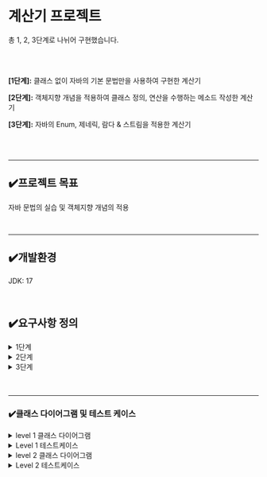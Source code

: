 <h1>계산기 프로젝트</h1>

 <p>총 1, 2, 3단계로 나뉘어 구현했습니다.</p>
 <br>
<br>
 <p><b>[1단계]:</b> 클래스 없이 자바의 기본 문법만을 사용하여 구현한 계산기</p>
 <p><b>[2단계]:</b> 객체지향 개념을 적용하여 클래스 정의, 연산을 수행하는 메소드 작성한 계산기</p>
 <p><b>[3단계]:</b> 자바의 Enum, 제네릭, 람다 & 스트림을 적용한 계산기</p>
<br>

<br>
<hr>
<h2>✔️프로젝트 목표</h2>
<p>자바 문법의 실습 및 객체지향 개념의 적용</p>
 <br>
<hr>
<h2>✔️개발환경</h2>
<p>JDK: 17</p>
<br>
<h2>✔️요구사항 정의</h2>
<details>
<summary>1단계</summary>
 <p><b>1. 양의 정수(0 포함) 입력받기</b></p>
 <p> - Scanner를 사용하여 양의 정수 2개(0포함)를 전달 받을 수 있습니다.</p>
 <p> - 양의 정수는 각각 하나씩 전달 받습니다.</p>
 <p> - 양의 정수는 적당한 타입으로 선언한 변수에 저장합니다.</p>
<br>
 <p><b>2. 사칙연산 기호(+, -, *, /)를 입력받기</b></p>
 <p> - Scanner를 사용하여 사칙연산 기호를 전달 받을 수 있습니다.</p>
 <p> - 사칙연산 기호를 적당한 타입으로 선언한 변수에 저장합니다.(chatAt(0))</p>
 <br>
  <p><b>3. 위에서 입력받은 양의 정수 2개와 사칙연산 기호를 사용하여 연산을 진행한 후 결과값을 출력하기</b></p>
 <p>키워드: if, switch</p>
 <p> - 사칙연산 기호에 맞는 연산자를 사용하여 연산을 진행합니다.</p>
 <p> - 입력받은 연산 기호를 구분하기 위해 제어문을 사용합니다.</p>
 <p> - 연산 오류가 발생할 경우 해당 오류에 대한 내용을 정제하여 출력합니다.</p>
 <p>ex)  "나눗셈 연산에서 분모(두번째 정수)에 0이 입력될 수 없습니다.</p>
 <br>
  <br>
  <p><b>4. 반복문을 사용하되, 반복의 종료를 알려주는 "exit"문자열을 입력하기 전까지 무한으로 계산을 진행할 수 있도록 소스코드 수정하기</b></p>
 <p>키워드: 무한으로 반복, 수정하기(처음부터 무한 반복하는 것이 아니라, 위 스텝별로 진행하며 수정)</p>
 <p>반복문을 사용합니다.(예를 들어, for,while...)</p>
 <br>

 </details>

 
 <details>
<summary>2단계</summary>
 <p><b>1. 사칙연산을 수행 후, 결과값 반환 메서드 구현&연산 결과를 저장하는 컬렉션 타입 필드를 가진 Calculator클래스 생성</b></p>
 <p>  - 사칙연산 수행한 후, 결과값을 반환하는 메서드 구현</p>
 <p>  - 연산 결과를 저장하는 컬렉션 타입 필드를 가진 Calculator 클래스를 생성</p>
 <p>  - 양의 정수 2개(0 포함)와 연산 기호를 매개변수로 받아 사칙연산 기능을 수행한 후 결과값을 반환하는 메서드와 연산 결과를 저장하는 컬렉션 타입 필드를 가진 Calculator 클래스 생성합니다.</p>
<br>
 <p><b>2. 1단계에서 구현한 App클래스의 main메서드에 Calculator 클래스가 활용될 수 있도록 수정</b></p>
 <p>  - 연산 수행 역할은 Calculator가 담당</p>
 <p>  - 연산 결과는 Calculator 클래스의 연산 결과를 저장하는 필드에 저장</p>
 <p>  - 소스코드 수정 후에도 수정 전의 기능들이 반드시 똑같이 동작해야합니다.</p>
 <br>
  <p><b>3. App클래스의 main메서드에서 Calculator 클래스의 연산 결과를 저장하고 있는 컬렉션 필드에 직접 접근하지 못하도록 수정(캡슐화)</b></p>
 <p>  - 간접 접근을 통해 필드에 접근하여 가져올 수 있도록 구현합니다. (Getter메서드)</p>
 <p>  - 간접 접근을 통해 필드에 접근하여 수정할 수 있도록 구현합니다. (Setter 메서드)</p>
 <p>  - 위 요구사항을 모두 구현 했다면 App클래스의 main메서드에서 위에서 구현한 메서드를 활용</p>
 <br>
  <p><b>4. Calculrator 클래스에 저장된 연산결과들 중 가장 먼저 저장된 데이터를 삭제하는 기능을 가진 메서드를 구현한 후 App 클래스의 main 메서드에 삭제 메서드가 활용될 수 있도록 수정</b></p>
 <p>키워드: 컬렉션</p>
 <p>  - 컬렉션에서 값을 넣고 제거하는 방법을 이해한다.</p>
 <br>
 </details>


 <details>
<summary>3단계</summary>
 <p><b>1. 현재 사칙연산 계산기는 총 4가지 연산 타입으로 구성되어 있습니다.</b></p>
 <p>  - Enum 타입을 활용하여 연산자 타입에 대한 정보를 관리하고 이를 사칙연산 계산기 ArithmeticCalculator 클래스에 활용 해봅니다.</p>
<br>
 <p><b>2. 실수, 즉 double타입의 값을 전달 받아도 연산이 수행하도록 만들기</b></p>
 <p>키워드: 제네릭</p>
 <p>  - 단순히, 기존의 int타입을 double로 바꾸는 게 아닌 점에 주의하세요.</p>
 <p>  - 지금까지는 ArithmeticCalculator, 즉 사칙연산 계산기는 양의 정수(0 포함)를 매개변수로 전달받아 연산을 수행</p>
 <p>  - 피연산자를 여러 타입으로 받을 수 있도록 기능을 확장</p>
  <br>
  <p><b>3. 저장된 연산 결과들 중 Scanner로 입력받은 값보다 큰 결과값 들을 출력</b></p>
 <p>  - ArithmeticCalculator 클래스에 위 요구사항을 만족하는 조회 메서드를 구현합니다. </p>
 <p>  - 단, 해당 메서드를 구현할 때 lambda, Stream을 활용하여 구현합니다.</p>
 <br>
 <br>
 </details>


<br>
<br>
<hr>
<h3>✔️클래스 다이어그램 및 테스트 케이스</h3>
 <details>
  <summary>level 1 클래스 다이어그램</summary>
<img src="https://github.com/user-attachments/assets/28a20a70-7681-4832-85c4-a1bd1c571ddb" width="200" height="200">
</details>
<details>
<summary>Level 1 테스트케이스</summary>
<table class="tg"><thead>
  <tr>
    <th class="tg-wa1i">기능</th>
    <th class="tg-wa1i">테스트 시나리오</th>
    <th class="tg-wa1i">검증내용</th>
    <th class="tg-wa1i">입력 값</th>
    <th class="tg-wa1i">기대하는 결과</th>
    <th class="tg-wa1i">수행결과</th>
    <th class="tg-wa1i">비고</th>
  </tr></thead>
<tbody>
  <tr>
    <td class="tg-nrix" rowspan="30">계산기</td>
    <td class="tg-nrix" rowspan="8">값 입력받기</td>
    <td class="tg-nrix" rowspan="2">사용자가 첫번째 값을 입력 시 정상적으로 값을 입력받는가</td>
    <td class="tg-nrix" rowspan="2">0</td>
    <td class="tg-nrix" rowspan="2">첫번째 값 저장 후, 두번째 값 입력받음</td>
    <td class="tg-nrix" rowspan="2">P</td>
    <td class="tg-nrix" rowspan="8">양의 정수(0포함)만<br>입력가능</td>
  </tr>
  <tr>
  </tr>
  <tr>
    <td class="tg-nrix" rowspan="2">사용자가 두번째 값을 입력 시 정상적으로 값을 입력받는가</td>
    <td class="tg-nrix" rowspan="2">0</td>
    <td class="tg-nrix" rowspan="2">두번째 값 저장 후, 사칙연산자 입력받음</td>
    <td class="tg-nrix" rowspan="2">P</td>
  </tr>
  <tr>
  </tr>
  <tr>
    <td class="tg-nrix" rowspan="4">사용자가 양의 정수<br>(0 포함)를 제외한 값을<br> 입력 시 처음 로직으로 돌아가는가</td>
    <td class="tg-nrix" rowspan="2">"test"</td>
    <td class="tg-nrix" rowspan="2">"숫자를 제외한 값은 입력 불가. 처음으로 돌아갑니다."<br>출력 후 프로그램 처음 로직으로 돌아감</td>
    <td class="tg-nrix" rowspan="2">P</td>
  </tr>
  <tr>
  </tr>
  <tr>
    <td class="tg-nrix" rowspan="2">-1</td>
    <td class="tg-nrix" rowspan="2">"입력 가능한 값이 아닙니다.<br> 양의 정수(0 포함) 입력해주세요.<br> next 입력하면 처음으로 돌아갑니다. "<br> 출력 후 프로그램 처음 로직으로 돌아감</td>
    <td class="tg-nrix" rowspan="2">P</td>
  </tr>
  <tr>
  </tr>
  <tr>
    <td class="tg-nrix" rowspan="4">사칙연산자 입력받기</td>
    <td class="tg-nrix">사용자가 사칙연산 기호를 입력할 경우 정상적으로 값을 입력받는가</td>
    <td class="tg-nrix">*</td>
    <td class="tg-nrix">입력받은 사칙연산 기호 * 저장<br></td>
    <td class="tg-nrix">P</td>
    <td class="tg-nrix" rowspan="4">사칙연산자만 <br>입력가능</td>
  </tr>
  <tr>
    <td class="tg-nrix" rowspan="3">사용자가 사칙연산 기호가 아닌 잘못된 값을 입력 시 처음 로직으로 돌아가는가</td>
    <td class="tg-nrix">1</td>
    <td class="tg-nrix" rowspan="2">"사칙연산 기호가 옳지 않습니다. +, -, *, / 중 하나로 입력해주세요. 처음부터 진행하시려면 next 입력" 출력  후 프로그램 처음 로직으로 돌아감</td>
    <td class="tg-nrix" rowspan="2">P</td>
  </tr>
  <tr>
    <td class="tg-nrix">"test"</td>
  </tr>
  <tr>
    <td class="tg-nrix">-123</td>
    <td class="tg-cly1">"사칙연산 기호만 작성해주세요.<br> next 입력하면 처음으로 돌아갑니다." 출력 후 프로그램 처음 로직으로 돌아감</td>
    <td class="tg-nrix">P</td>
  </tr>
  <tr>
    <td class="tg-nrix" rowspan="3">연산 수행</td>
    <td class="tg-nrix" rowspan="2">입력받은 사칙연산 기호에 맞는 연산을 진행하는가</td>
    <td class="tg-nrix" rowspan="2">첫번째 값: 6<br>두번째 값: 2<br>사칙연산 기호: /</td>
    <td class="tg-nrix" rowspan="2">"결과: 3<br>더 계산하시겠습니까? (exit 입력 시 종료 / 계속 진행하시려면 next 입력)"<br>출력.</td>
    <td class="tg-nrix" rowspan="2">P</td>
    <td class="tg-nrix" rowspan="3"></td>
  </tr>
  <tr>
  </tr>
  <tr>
    <td class="tg-nrix">연산 오류가 발생할 경우 해당 오류 내용을 정제해서 출력하는가</td>
    <td class="tg-nrix">첫번째 값: 3<br> 두번째 값: 0<br> 사칙연산 기호: /</td>
    <td class="tg-cly1">"나눗셈 연산에서 분모(두번째 정수)에 0이 입력될 수 없습니다." 출력 후 프로그램 처음 로직으로 돌아감</td>
    <td class="tg-nrix">P</td>
  </tr>
  <tr>
    <td class="tg-nrix" rowspan="2">반복</td>
    <td class="tg-cly1">"더 계산하시겠습니까?" 질문이 출력되었을 때, "exit" 문자열을 입력하기 전까지 무한으로 계산이 진행되는가</td>
    <td class="tg-nrix">"next"</td>
    <td class="tg-cly1">"exit"문자열 입력하기 전까지 아무 문자열이나 숫자를 넣으면<br> 무한으로 계산 진행</td>
    <td class="tg-nrix">P</td>
    <td class="tg-nrix" rowspan="2"></td>
  </tr>
  <tr>
    <td class="tg-cly1">"더 계산하시겠습니까?" 질문이 출력되었을 때, "exit" 문자열을 입력하면 계산 반복이 종료되는가</td>
    <td class="tg-nrix">"exit"</td>
    <td class="tg-cly1">반복 및 프로그램 종료</td>
    <td class="tg-nrix">P</td>
  </tr>
</tbody></table>

</details>

<details>
  <summary>level 2 클래스 다이어그램</summary>
</details>

<details>
<summary>Level 2 테스트케이스</summary>
<table class="tg"><thead>
  <tr>
    <th class="tg-wa1i">기능</th>
    <th class="tg-wa1i">테스트 시나리오</th>
    <th class="tg-wa1i">검증내용</th>
    <th class="tg-wa1i">입력 값</th>
    <th class="tg-wa1i">기대하는 결과</th>
    <th class="tg-wa1i">수행결과(P/F)</th>
    <th class="tg-wa1i">비고</th>
  </tr></thead>
<tbody>
  <tr>
    <td class="tg-nrix" rowspan="30">계산기</td>
    <td class="tg-nrix" rowspan="8">값 입력받기</td>
    <td class="tg-nrix" rowspan="2">사용자가 첫번째 값을 입력 시 정상적으로 값을 입력받는가</td>
    <td class="tg-nrix" rowspan="2">0</td>
    <td class="tg-nrix" rowspan="2">첫번째 값 저장 후, 두번째 값 입력받음</td>
    <td class="tg-nrix" rowspan="2">P</td>
    <td class="tg-nrix" rowspan="8">양의 정수(0포함)만<br>입력가능</td>
  </tr>
  <tr>
  </tr>
  <tr>
    <td class="tg-nrix" rowspan="2">사용자가 두번째 값을 입력 시 정상적으로 값을 입력받는가</td>
    <td class="tg-nrix" rowspan="2">0</td>
    <td class="tg-nrix" rowspan="2">두번째 값 저장 후, 사칙연산자 입력받음</td>
    <td class="tg-nrix" rowspan="2">P</td>
  </tr>
  <tr>
  </tr>
  <tr>
    <td class="tg-nrix" rowspan="4">사용자가 양의 정수<br>(0 포함)를 제외한 값을<br> 입력 시 처음 로직으로 돌아가는가</td>
    <td class="tg-nrix" rowspan="2">"test"</td>
    <td class="tg-nrix" rowspan="2">"숫자를 제외한 값은 입력 불가. 처음으로 돌아갑니다."<br>출력 후 프로그램 처음 로직으로 돌아감</td>
    <td class="tg-nrix" rowspan="2">P</td>
  </tr>
  <tr>
  </tr>
  <tr>
    <td class="tg-nrix" rowspan="2">-1</td>
    <td class="tg-nrix" rowspan="2">"입력 가능한 값이 아닙니다.<br> 양의 정수(0 포함) 입력해주세요.<br> next 입력하면 처음으로 돌아갑니다. "<br> 출력 후 프로그램 처음 로직으로 돌아감</td>
    <td class="tg-nrix" rowspan="2">P</td>
  </tr>
  <tr>
  </tr>
  <tr>
    <td class="tg-nrix" rowspan="4">사칙연산자 입력받기</td>
    <td class="tg-nrix">사용자가 사칙연산 기호를 입력할 경우 정상적으로 값을 입력받는가</td>
    <td class="tg-nrix">*</td>
    <td class="tg-nrix">입력받은 사칙연산 기호 * 저장<br></td>
    <td class="tg-nrix">P</td>
    <td class="tg-nrix" rowspan="4">사칙연산자만 <br>입력가능</td>
  </tr>
  <tr>
    <td class="tg-nrix" rowspan="3">사용자가 사칙연산 기호가 아닌 잘못된 값을 입력 시 처음 로직으로 돌아가는가</td>
    <td class="tg-nrix">1</td>
    <td class="tg-nrix" rowspan="2">"사칙연산 기호가 옳지 않습니다. +, -, *, / 중 하나로 입력해주세요. 처음부터 진행하시려면 next 입력" 출력  후 프로그램 처음 로직으로 돌아감</td>
    <td class="tg-nrix" rowspan="2">P</td>
  </tr>
  <tr>
    <td class="tg-nrix">"test"</td>
  </tr>
  <tr>
    <td class="tg-nrix">-123</td>
    <td class="tg-cly1">"사칙연산 기호만 작성해주세요.<br> next 입력하면 처음으로 돌아갑니다." 출력 후 프로그램 처음 로직으로 돌아감</td>
    <td class="tg-nrix">P</td>
  </tr>
  <tr>
    <td class="tg-nrix" rowspan="3">연산 수행</td>
    <td class="tg-nrix" rowspan="2">입력받은 사칙연산 기호에 맞는 연산을 진행하는가</td>
    <td class="tg-nrix" rowspan="2">첫번째 값: 6<br>두번째 값: 2<br>사칙연산 기호: /</td>
    <td class="tg-nrix" rowspan="2">"결과: 3<br>더 계산하시겠습니까? (exit 입력 시 종료 / 계속 진행하시려면 next 입력)"<br>출력.</td>
    <td class="tg-nrix" rowspan="2">P</td>
    <td class="tg-nrix" rowspan="3"></td>
  </tr>
  <tr>
  </tr>
  <tr>
    <td class="tg-nrix">연산 오류가 발생할 경우 해당 오류 내용을 정제해서 출력하는가</td>
    <td class="tg-nrix">첫번째 값: 3<br> 두번째 값: 0<br> 사칙연산 기호: /</td>
    <td class="tg-cly1">"나눗셈 연산에서 분모(두번째 정수)에 0이 입력될 수 없습니다." 출력 후 프로그램 처음 로직으로 돌아감</td>
    <td class="tg-nrix">P</td>
  </tr>
  <tr>
    <td class="tg-nrix" rowspan="2">반복</td>
    <td class="tg-cly1">"더 계산하시겠습니까?" 질문이 출력되었을 때, "exit" 문자열을 입력하기 전까지 무한으로 계산이 진행되는가</td>
    <td class="tg-nrix">"next"</td>
    <td class="tg-cly1">"exit"문자열 입력하기 전까지 아무 문자열이나 숫자를 넣으면<br> 무한으로 계산 진행</td>
    <td class="tg-nrix">P</td>
    <td class="tg-nrix" rowspan="2"></td>
  </tr>
  <tr>
    <td class="tg-cly1">"더 계산하시겠습니까?" 질문이 출력되었을 때, "exit" 문자열을 입력하면 계산 반복이 종료되는가</td>
    <td class="tg-nrix">"exit"</td>
    <td class="tg-cly1">반복 및 프로그램 종료</td>
    <td class="tg-nrix">P</td>
  </tr>
   <tr>
    <td class="tg-nrix">캡슐화</td> <!-- 기능 -->
    <td class="tg-nrix">App클래스의 main메서드에서 Calculator클래스의 연산 결과를 저장하고 있는 컬렉션타입 필드에 직접 접근하지 못하는가</td> <!-- 테스트 시나리오 -->
        <td class="tg-nrix">calculator.list.get(0);</td> <!-- 입력 값 -->
        <td class="tg-nrix">private 접근 제어자로 인해 컴파일 오류 발생</td> <!-- 기대하는 결과 -->
    <td class="tg-nrix">P</td> <!-- 수행결과 (P/F) -->
  </tr>
<tr>
  <td class="tg-nrix">조회</td> <!-- 기능: 계산기 -->
  <td class="tg-nrix">간접 접근을 통해 Calculator 클래스의 컬렉션타입 필드에 접근하여 값을 가져올 수 있는가</td>
  <td class="tg-nrix">calculator.getList();</td>
  <td class="tg-nrix">컬렉션 간접 접근 성공 및 저장된 결과값 정상 출력</td>
  <td class="tg-nrix">P</td>
</tr>
<tr>
  <td class="tg-nrix">수정</td> <!-- 기능: 계산기 -->
  <td class="tg-nrix">간접 접근을 통해 Calculator 클래스의 컬렉션타입 필드에 접근하여 값을 수정할 수 있는가</td>
  <td class="tg-nrix">calculator.setList(1,4);</td>
  <td class="tg-nrix">컬렉션 간접 접근 성공 및 저장된 결과값 정상 수정</td>
  <td class="tg-nrix">P</td>
</tr>
<tr>
  <td class="tg-nrix">삭제</td> <!-- 기능: 계산기 -->
  <td class="tg-nrix">컬렉션에 저장된 연산 결과들 중 가장 먼저 저장된 데이터를 삭제하는 기능을 가진 메서드가 동작하는가 </td>
  <td class="tg-nrix">calculator.removeResult();</td>
  <td class="tg-nrix">컬렉션 접근 성공 및 가장 앞에 저장된 결과값 정상 삭제</td>
  <td class="tg-nrix">P</td>
</tr>
</tbody></table>
</details>
